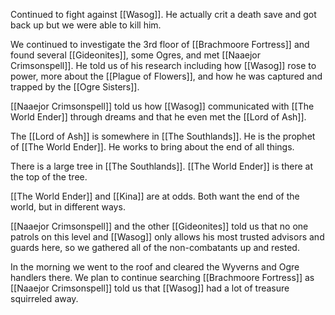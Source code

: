 Continued to fight against [[Wasog]]. He actually crit a death save and got back up but we were able to kill him.

We continued to investigate the 3rd floor of [[Brachmoore Fortress]] and found several [[Gideonites]], some Ogres, and met [[Naaejor Crimsonspell]]. He told us of his research including how [[Wasog]] rose to power, more about the [[Plague of Flowers]], and how he was captured and trapped by the [[Ogre Sisters]].

[[Naaejor Crimsonspell]] told us how [[Wasog]] communicated with [[The World Ender]] through dreams and that he even met the [[Lord of Ash]].

The [[Lord of Ash]] is somewhere in [[The Southlands]]. He is the prophet of [[The World Ender]]. He works to bring about the end of all things.

There is a large tree in [[The Southlands]]. [[The World Ender]] is there at the top of the tree.

[[The World Ender]] and [[Kina]] are at odds. Both want the end of the world, but in different ways.

[[Naaejor Crimsonspell]] and the other [[Gideonites]] told us that no one patrols on this level and [[Wasog]] only allows his most trusted advisors and guards here, so we gathered all of the non-combatants up and rested.

In the morning we went to the roof and cleared the Wyverns and Ogre handlers there. We plan to continue searching [[Brachmoore Fortress]] as [[Naaejor Crimsonspell]] told us that [[Wasog]] had a lot of treasure squirreled away.